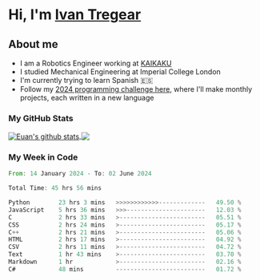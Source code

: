 # Hi, I'm [Ivan Tregear](https://www.linkedin.com/in/ivantregear/)

## About me

* I am a Robotics Engineer working at [KAIKAKU](https://github.com/KAIKAKU-AI)
* I studied Mechanical Engineering at Imperial College London
* I'm currently trying to learn Spanish :es:
* Follow my [2024 programming challenge here](https://github.com/ITregear?tab=repositories), where I'll make monthly projects, each written in a new language


### My GitHub Stats

<a href="#my-github-stats">
  <img align="center" src="https://github-readme-stats.vercel.app/api?username=itregear&count_private=true&show_icons=true&include_all_commits=true&theme=material-palenight" alt="Euan's github stats" />
</a>

<a href="#my-github-stats">
  <img align="center" src="https://github-readme-stats.vercel.app/api/top-langs/?username=itregear&layout=compact&theme=material-palenight" />
</a>

### My Week in Code
<!--START_SECTION:waka-->

```rust
From: 14 January 2024 - To: 02 June 2024

Total Time: 45 hrs 56 mins

Python        23 hrs 3 mins   >>>>>>>>>>>>-------------   49.50 %
JavaScript    5 hrs 36 mins   >>>----------------------   12.03 %
C             2 hrs 33 mins   >------------------------   05.51 %
CSS           2 hrs 24 mins   >------------------------   05.17 %
C++           2 hrs 21 mins   >------------------------   05.06 %
HTML          2 hrs 17 mins   >------------------------   04.92 %
CSV           2 hrs 11 mins   >------------------------   04.72 %
Text          1 hr 43 mins    >------------------------   03.70 %
Markdown      1 hr            >------------------------   02.16 %
C#            48 mins         -------------------------   01.72 %
```

<!--END_SECTION:waka-->
